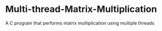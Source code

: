 # Multi-thread-Matrix-Multiplication
A C program that performs matrix multiplication using multiple threads
